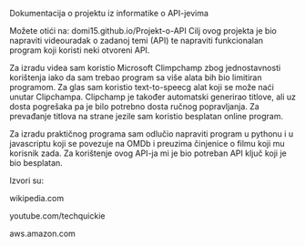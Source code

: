 Dokumentacija o projektu iz informatike o API-jevima

Možete otići na: domi15.github.io/Projekt-o-API
Cilj ovog projekta je bio napraviti videouradak
o zadanoj temi (API) te napraviti funkcionalan
program koji koristi neki otvoreni API.

Za izradu videa sam koristio Microsoft Climpchamp
zbog jednostavnosti korištenja iako da sam
trebao program sa više alata bih bio limitiran
programom. Za glas sam koristio text-to-speecg
alat koji se može naći unutar Clipchampa.
Clipchamp je također automatski generirao
titlove, ali uz dosta pogrešaka pa je bilo potrebno
dosta ručnog popravljanja. Za prevađanje titlova
na strane jezile sam koristio besplatan online
program.

Za izradu praktičnog programa sam odlučio
napraviti program u pythonu i u javascriptu koji
se povezuje na OMDb i preuzima činjenice o filmu
koji mu korisnik zada. Za korištenje ovog API-ja
mi je bio potreban API ključ koji je bio besplatan.

Izvori su:

wikipedia.com

youtube.com/techquickie

aws.amazon.com
